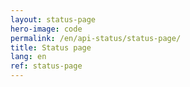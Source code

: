 ```yaml
---
layout: status-page
hero-image: code
permalink: /en/api-status/status-page/
title: Status page
lang: en
ref: status-page
---
```

